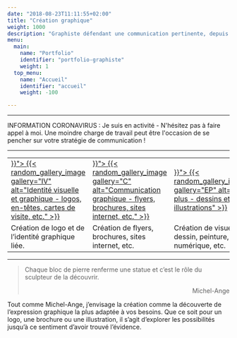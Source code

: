 ```yaml
---
date: "2018-08-23T11:11:55+02:00"
title: "Création graphique"
weight: 1000
description: "Graphiste défendant une communication pertinente, depuis la reflexion sur le message, jusqu'à la création de votre logo et des visuels constituant votre identité, je conçois tous les supports imprimés et numériques nécessaires à votre communication. Ayant une grande prédilection pour le dessin manuel, je donne également des cours de dessin particuliers."
menu:
  main:
    name: "Portfolio"
    identifier: "portfolio-graphiste"
    weight: 1
  top_menu:
    name: "Accueil"
    identifier: "accueil"
    weight: -100

---
```

---
INFORMATION CORONAVIRUS : 
Je suis en activité  -  N'hésitez pas à faire appel à moi. 
Une moindre charge de travail peut être l'occasion de se pencher sur votre stratégie de communication !

---

<table class="identitevisuelle" title="graphisme">
<tr><td>
  <a href="{{< relref "identite-visuelle.md" >}}">
  {{< random_gallery_image gallery="IV" alt="Identité visuelle et graphique - logos, en-têtes, cartes de visite, etc." >}}
  </a>
</td><td>
  <a href="{{< relref "typo-et-edition.md" >}}">
  {{< random_gallery_image gallery="C" alt="Communication graphique - flyers, brochures, sites internet, etc." >}}
  </a>
</td><td>
  <a href="{{< relref "en-plus.md" >}}">
  {{< random_gallery_image gallery="EP" alt="En plus - dessins et illustrations" >}}
  </a>
</td></tr>
<tr>
<td class="textaccueil">Création de logo et de l’identité graphique liée.</td>
<td class="textaccueil">Création de flyers, brochures, sites internet, etc.</td>
<td class="textaccueil">Création de visuels – dessin, peinture, numérique, etc.</td>
</tr>
</table>
 


---

> Chaque bloc de pierre renferme une statue et c’est le rôle du sculpteur de la découvrir.
> <p style="text-align: right;">Michel-Ange</p>

Tout comme Michel-Ange, j’envisage la création comme la découverte de l’expression graphique la plus adaptée à vos besoins. Que ce soit pour un logo, une brochure ou une illustration, il s’agit d’explorer les possibilités jusqu’à ce sentiment d’avoir trouvé l’évidence.

